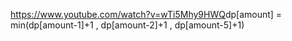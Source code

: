 https://www.youtube.com/watch?v=wTi5Mhy9HWQ
​
dp[amount] = min(dp[amount-1]+1 , dp[amount-2]+1 , dp[amount-5]+1)